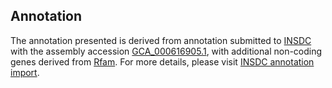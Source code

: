 

Annotation
----------

The annotation presented is derived from annotation submitted to
[INSDC](http://www.insdc.org) with the assembly accession
[GCA\_000616905.1](http://www.ebi.ac.uk/ena/data/view/GCA_000616905.1),
with additional non-coding genes derived from
[Rfam](http://rfam.xfam.org/). For more details, please visit [INSDC
annotation
import](http://ensemblgenomes.org/info/data/insdc_annotation).
